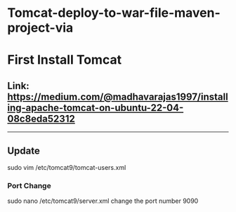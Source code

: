 # Tomcat-deploy-to-war-file-maven-project-via

# First Install Tomcat

**Link**: https://medium.com/@madhavarajas1997/installing-apache-tomcat-on-ubuntu-22-04-08c8eda52312
---------------------------------------------------
--------------------------------------------------
## Update 
sudo vim /etc/tomcat9/tomcat-users.xml

<role rolename="manager-script"/>
  <role rolename="manager-gui"/>
  <role rolename="manager-jmx"/>
  <role rolename="manager-status"/>
  <role rolename="admin-gui"/>
<user username="tomcat" password="tomcat" roles="manager-script,admin-gui,manager-gui,manager-jmx,manager-status"/>

### Port Change 
sudo nano /etc/tomcat9/server.xml
change the port number 9090

